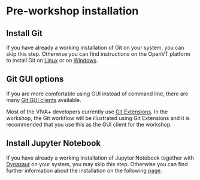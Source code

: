 # Pre-workshop installation

## Install Git

If you have already a working installation of Git on your system, you can skip this step. Otherwise you can find instructions on the OpenVT platform to install Git on [Linux](https://virtual.openvt.eu/platform_manual_and_guidelines/manual_and_guidelines/wikis/installing-git:-Linux) or on [Windows](https://virtual.openvt.eu/platform_manual_and_guidelines/manual_and_guidelines/wikis/Installing-git:-Windows).

## Git GUI options

If you are more comfortable using GUI instead of command line, there are many [Git GUI clients](https://git-scm.com/downloads/guis) available. 

Most of the VIVA+ developers currently use [Git Extensions](http://gitextensions.github.io/). In the workshop, the Git workflow will be illustrated using Git Extensions and it is recommended that you use this as the GUI client for the workshop.


## Install Jupyter Notebook

If you have already a working installation of Jupyter Notebook together with [Dynasaur](https://gitlab.com/VSI-TUGraz/Dynasaur) on your system, you may skip this step. Otherwise you can find further information about the installation on the following [page](0-jupyter-notebook-setup.md).